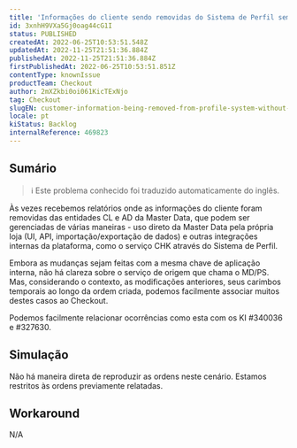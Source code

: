 ```yaml
---
title: 'Informações do cliente sendo removidas do Sistema de Perfil sem razão clara'
id: 3xnhH9VXa5Gj0oag44cG1I
status: PUBLISHED
createdAt: 2022-06-25T10:53:51.548Z
updatedAt: 2022-11-25T21:51:36.884Z
publishedAt: 2022-11-25T21:51:36.884Z
firstPublishedAt: 2022-06-25T10:53:51.851Z
contentType: knownIssue
productTeam: Checkout
author: 2mXZkbi0oi061KicTExNjo
tag: Checkout
slugEN: customer-information-being-removed-from-profile-system-without-clear-reason
locale: pt
kiStatus: Backlog
internalReference: 469823
---
```


## Sumário

>ℹ️ Este problema conhecido foi traduzido automaticamente do inglês.


Às vezes recebemos relatórios onde as informações do cliente foram removidas das entidades CL e AD da Master Data, que podem ser gerenciadas de várias maneiras - uso direto da Master Data pela própria loja (UI, API, importação/exportação de dados) e outras integrações internas da plataforma, como o serviço CHK através do Sistema de Perfil.

Embora as mudanças sejam feitas com a mesma chave de aplicação interna, não há clareza sobre o serviço de origem que chama o MD/PS. Mas, considerando o contexto, as modificações anteriores, seus carimbos temporais ao longo da ordem criada, podemos facilmente associar muitos destes casos ao Checkout.

Podemos facilmente relacionar ocorrências como esta com os KI #340036 e #327630.



## Simulação


Não há maneira direta de reproduzir as ordens neste cenário. Estamos restritos às ordens previamente relatadas.



## Workaround


N/A

